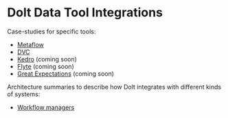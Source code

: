 # Dolt Data Tool Integrations

Case-studies for specific tools:

- [Metaflow](https://www.dolthub.com/blog/2021-04-12-metaflow-dolt-integration/)
- [DVC](https://www.dolthub.com/blog/2021-04-16-dolt-dvc/)
- [Kedro]() (coming soon)
- [Flyte]() (coming soon)
- [Great Expectations]() (coming soon)

Architecture summaries to describe how Dolt integrates with
different kinds of systems:

- [Workflow managers](./workflow_managers.md)

